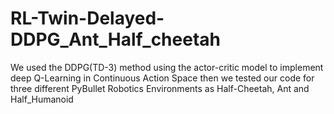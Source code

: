 # RL-Twin-Delayed-DDPG_Ant_Half_cheetah

We used the  DDPG(TD-3) method using the actor-critic model to implement        
        deep Q-Learning in Continuous Action Space then we tested our code for    
        three different PyBullet Robotics Environments  as Half-Cheetah, Ant and 
        Half_Humanoid
